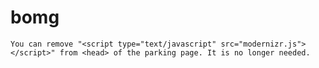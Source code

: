 # bomg


	You can remove "<script type="text/javascript" src="modernizr.js"></script>" from <head> of the parking page. It is no longer needed. 
  
